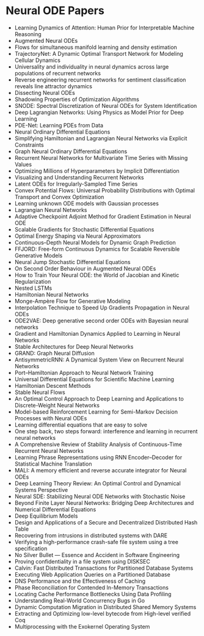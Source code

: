 # Neural ODE Papers


<ul>

                             

 <li><a target="_blank" href="https://github.com/manjunath5496/Neural-ODE-Papers/blob/master/n(1).pdf" style="text-decoration:none;">Learning Dynamics of Attention:
Human Prior for Interpretable Machine Reasoning</a></li>

 <li><a target="_blank" href="https://github.com/manjunath5496/Neural-ODE-Papers/blob/master/n(2).pdf" style="text-decoration:none;">Augmented Neural ODEs</a></li>

<li><a target="_blank" href="https://github.com/manjunath5496/Neural-ODE-Papers/blob/master/n(3).pdf" style="text-decoration:none;">Flows for simultaneous manifold learning and
density estimation</a></li>
 <li><a target="_blank" href="https://github.com/manjunath5496/Neural-ODE-Papers/blob/master/n(4).pdf" style="text-decoration:none;">TrajectoryNet: A Dynamic Optimal Transport Network for Modeling Cellular Dynamics</a></li>                              
<li><a target="_blank" href="https://github.com/manjunath5496/Neural-ODE-Papers/blob/master/n(5).pdf" style="text-decoration:none;">Universality and individuality in neural dynamics across large populations of recurrent networks</a></li>
<li><a target="_blank" href="https://github.com/manjunath5496/Neural-ODE-Papers/blob/master/n(6).pdf" style="text-decoration:none;">Reverse engineering recurrent networks for sentiment classification reveals line attractor dynamics</a></li>
 <li><a target="_blank" href="https://github.com/manjunath5496/Neural-ODE-Papers/blob/master/n(7).pdf" style="text-decoration:none;">Dissecting Neural ODEs</a></li>

 <li><a target="_blank" href="https://github.com/manjunath5496/Neural-ODE-Papers/blob/master/n(8).pdf" style="text-decoration:none;"> Shadowing Properties of Optimization Algorithms </a></li>
   <li><a target="_blank" href="https://github.com/manjunath5496/Neural-ODE-Papers/blob/master/n(9).pdf" style="text-decoration:none;">SNODE: Spectral Discretization of Neural ODEs for System Identification</a></li>
  
   
 <li><a target="_blank" href="https://github.com/manjunath5496/Neural-ODE-Papers/blob/master/n(10).pdf" style="text-decoration:none;">Deep Lagrangian Networks: Using Physics as Model Prior for Deep Learning</a></li>                              
<li><a target="_blank" href="https://github.com/manjunath5496/Neural-ODE-Papers/blob/master/n(11).pdf" style="text-decoration:none;">PDE-Net: Learning PDEs from Data</a></li>
<li><a target="_blank" href="https://github.com/manjunath5496/Neural-ODE-Papers/blob/master/n(12).pdf" style="text-decoration:none;">Neural Ordinary Differential Equations</a></li>
<li><a target="_blank" href="https://github.com/manjunath5496/Neural-ODE-Papers/blob/master/n(13).pdf" style="text-decoration:none;">Simplifying Hamiltonian and Lagrangian Neural Networks via Explicit Constraints</a></li>

<li><a target="_blank" href="https://github.com/manjunath5496/Neural-ODE-Papers/blob/master/n(14).pdf" style="text-decoration:none;">Graph Neural Ordinary Differential Equations</a></li>
                              
<li><a target="_blank" href="https://github.com/manjunath5496/Neural-ODE-Papers/blob/master/n(15).pdf" style="text-decoration:none;">Recurrent Neural Networks for Multivariate Time Series with Missing Values</a></li>

<li><a target="_blank" href="https://github.com/manjunath5496/Neural-ODE-Papers/blob/master/n(16).pdf" style="text-decoration:none;">Optimizing Millions of Hyperparameters by Implicit Differentiation</a></li>

  <li><a target="_blank" href="https://github.com/manjunath5496/Neural-ODE-Papers/blob/master/n(17).pdf" style="text-decoration:none;">Visualizing and Understanding Recurrent Networks</a></li>   
  
<li><a target="_blank" href="https://github.com/manjunath5496/Neural-ODE-Papers/blob/master/n(18).pdf" style="text-decoration:none;">Latent ODEs for Irregularly-Sampled Time Series</a></li> 

  
<li><a target="_blank" href="https://github.com/manjunath5496/Neural-ODE-Papers/blob/master/n(19).pdf" style="text-decoration:none;">Convex Potential Flows: Universal Probability Distributions with Optimal Transport and Convex Optimization</a></li> 

<li><a target="_blank" href="https://github.com/manjunath5496/Neural-ODE-Papers/blob/master/n(20).pdf" style="text-decoration:none;">Learning unknown ODE models with Gaussian processes</a></li>

<li><a target="_blank" href="https://github.com/manjunath5496/Neural-ODE-Papers/blob/master/n(21).pdf" style="text-decoration:none;">Lagrangian Neural Networks</a></li>
<li><a target="_blank" href="https://github.com/manjunath5496/Neural-ODE-Papers/blob/master/n(22).pdf" style="text-decoration:none;">Adaptive Checkpoint Adjoint Method for Gradient Estimation in Neural ODE</a></li> 
 <li><a target="_blank" href="https://github.com/manjunath5496/Neural-ODE-Papers/blob/master/n(23).pdf" style="text-decoration:none;">Scalable Gradients for Stochastic Differential Equations</a></li> 
 

   <li><a target="_blank" href="https://github.com/manjunath5496/Neural-ODE-Papers/blob/master/n(24).pdf" style="text-decoration:none;">Optimal Energy Shaping via Neural Approximators</a></li>
 
   <li><a target="_blank" href="https://github.com/manjunath5496/Neural-ODE-Papers/blob/master/n(25).pdf" style="text-decoration:none;">Continuous–Depth Neural Models for Dynamic Graph Prediction</a></li>                              
 <li><a target="_blank" href="https://github.com/manjunath5496/Neural-ODE-Papers/blob/master/n(26).pdf" style="text-decoration:none;">FFJORD: Free-form Continuous Dynamics for Scalable Reversible Generative Models</a></li>
 <li><a target="_blank" href="https://github.com/manjunath5496/Neural-ODE-Papers/blob/master/n(27).pdf" style="text-decoration:none;">Neural Jump Stochastic Differential Equations</a></li>
   
 
   <li><a target="_blank" href="https://github.com/manjunath5496/Neural-ODE-Papers/blob/master/n(28).pdf" style="text-decoration:none;">On Second Order Behaviour
in Augmented Neural ODEs</a></li>
 
   <li><a target="_blank" href="https://github.com/manjunath5496/Neural-ODE-Papers/blob/master/n(29).pdf" style="text-decoration:none;">How to Train Your Neural ODE: the World of Jacobian and Kinetic Regularization </a></li>                              

  <li><a target="_blank" href="https://github.com/manjunath5496/Neural-ODE-Papers/blob/master/n(30).pdf" style="text-decoration:none;">Nested LSTMs</a></li>
 
   <li><a target="_blank" href="https://github.com/manjunath5496/Neural-ODE-Papers/blob/master/n(31).pdf" style="text-decoration:none;">Hamiltonian Neural Networks</a></li> 
    <li><a target="_blank" href="https://github.com/manjunath5496/Neural-ODE-Papers/blob/master/n(32).pdf" style="text-decoration:none;">Monge-Ampère Flow for Generative Modeling</a></li> 

   <li><a target="_blank" href="https://github.com/manjunath5496/Neural-ODE-Papers/blob/master/n(33).pdf" style="text-decoration:none;">Interpolation Technique to Speed Up Gradients Propagation in Neural ODEs</a></li>                              

  <li><a target="_blank" href="https://github.com/manjunath5496/Neural-ODE-Papers/blob/master/n(34).pdf" style="text-decoration:none;">ODE2VAE: Deep generative second order ODEs with Bayesian neural networks</a></li> 
 
  <li><a target="_blank" href="https://github.com/manjunath5496/Neural-ODE-Papers/blob/master/n(35).pdf" style="text-decoration:none;">Gradient and Hamiltonian Dynamics
Applied to Learning in Neural Networks</a></li> 

  <li><a target="_blank" href="https://github.com/manjunath5496/Neural-ODE-Papers/blob/master/n(36).pdf" style="text-decoration:none;">Stable Architectures for Deep Neural Networks</a></li> 
 
<li><a target="_blank" href="https://github.com/manjunath5496/Neural-ODE-Papers/blob/master/n(37).pdf" style="text-decoration:none;">GRAND: Graph Neural Diffusion</a></li>
 <li><a target="_blank" href="https://github.com/manjunath5496/Neural-ODE-Papers/blob/master/n(38).pdf" style="text-decoration:none;">AntisymmetricRNN: A Dynamical System View on Recurrent Neural Networks</a></li>
<li><a target="_blank" href="https://github.com/manjunath5496/Neural-ODE-Papers/blob/master/n(39).pdf" style="text-decoration:none;">Port–Hamiltonian Approach to Neural Network Training</a></li>
 <li><a target="_blank" href="https://github.com/manjunath5496/Neural-ODE-Papers/blob/master/n(40).pdf" style="text-decoration:none;">Universal Differential Equations for Scientific Machine Learning</a></li>                              
<li><a target="_blank" href="https://github.com/manjunath5496/Neural-ODE-Papers/blob/master/n(41).pdf" style="text-decoration:none;">Hamiltonian Descent Methods</a></li>
<li><a target="_blank" href="https://github.com/manjunath5496/Neural-ODE-Papers/blob/master/n(42).pdf" style="text-decoration:none;">Stable Neural Flows</a></li>
 
  <li><a target="_blank" href="https://github.com/manjunath5496/Neural-ODE-Papers/blob/master/n(43).pdf" style="text-decoration:none;">An Optimal Control Approach to Deep Learning and Applications to Discrete-Weight Neural Networks</a></li>
 <li><a target="_blank" href="https://github.com/manjunath5496/Neural-ODE-Papers/blob/master/n(44).pdf" style="text-decoration:none;">Model-based Reinforcement Learning for
Semi-Markov Decision Processes with Neural ODEs</a></li>
   <li><a target="_blank" href="https://github.com/manjunath5496/Neural-ODE-Papers/blob/master/n(45).pdf" style="text-decoration:none;">Learning differential equations that are easy to solve</a></li>  
   
<li><a target="_blank" href="https://github.com/manjunath5496/Neural-ODE-Papers/blob/master/n(46).pdf" style="text-decoration:none;">One step back, two steps forward: interference and learning in recurrent neural networks</a></li> 
                             
<li><a target="_blank" href="https://github.com/manjunath5496/Neural-ODE-Papers/blob/master/n(47).pdf" style="text-decoration:none;">A Comprehensive Review of Stability Analysis of Continuous-Time Recurrent Neural Networks</a></li>
<li><a target="_blank" href="https://github.com/manjunath5496/Neural-ODE-Papers/blob/master/n(48).pdf" style="text-decoration:none;">Learning Phrase Representations using RNN Encoder–Decoder for Statistical Machine Translation</a></li>

<li><a target="_blank" href="https://github.com/manjunath5496/Neural-ODE-Papers/blob/master/n(49).pdf" style="text-decoration:none;">MALI: A memory efficient and reverse accurate integrator for Neural ODEs</a></li>
                              
<li><a target="_blank" href="https://github.com/manjunath5496/Neural-ODE-Papers/blob/master/n(50).pdf" style="text-decoration:none;">Deep Learning Theory Review: An Optimal Control and Dynamical Systems Perspective</a></li>
<li><a target="_blank" href="https://github.com/manjunath5496/Neural-ODE-Papers/blob/master/n(51).pdf" style="text-decoration:none;">Neural SDE: Stabilizing Neural ODE Networks with Stochastic Noise</a></li>
<li><a target="_blank" href="https://github.com/manjunath5496/Neural-ODE-Papers/blob/master/n(52).pdf" style="text-decoration:none;">Beyond Finite Layer Neural Networks: Bridging Deep Architectures and Numerical Differential Equations</a></li>

<li><a target="_blank" href="https://github.com/manjunath5496/Neural-ODE-Papers/blob/master/n(53).pdf" style="text-decoration:none;">Deep Equilibrium Models</a></li>
 
<li><a target="_blank" href="https://github.com/manjunath5496/Neural-ODE-Papers/blob/master/n(54).pdf" style="text-decoration:none;">Design and Applications of a Secure and Decentralized Distributed Hash Table </a></li>

<li><a target="_blank" href="https://github.com/manjunath5496/Neural-ODE-Papers/blob/master/n(55).pdf" style="text-decoration:none;">Recovering from intrusions in distributed systems with DARE</a></li>
 
  <li><a target="_blank" href="https://github.com/manjunath5496/Neural-ODE-Papers/blob/master/n(56).pdf" style="text-decoration:none;">Verifying a high-performance crash-safe file system using a tree specification </a></li>                              

  <li><a target="_blank" href="https://github.com/manjunath5496/Neural-ODE-Papers/blob/master/n(57).pdf" style="text-decoration:none;">No Silver Bullet — Essence and Accident in Software Engineering</a></li>
 
   <li><a target="_blank" href="https://github.com/manjunath5496/Neural-ODE-Papers/blob/master/n(58).pdf" style="text-decoration:none;">Proving confidentiality in a file system using DISKSEC</a></li>
    <li><a target="_blank" href="https://github.com/manjunath5496/Neural-ODE-Papers/blob/master/n(59).pdf" style="text-decoration:none;">Calvin: Fast Distributed Transactions
for Partitioned Database Systems</a></li>
 
  <li><a target="_blank" href="https://github.com/manjunath5496/Neural-ODE-Papers/blob/master/n(60).pdf" style="text-decoration:none;">Executing Web Application Queries on a Partitioned Database </a></li>
 
   <li><a target="_blank" href="https://github.com/manjunath5496/Neural-ODE-Papers/blob/master/n(61).pdf" style="text-decoration:none;">DNS Performance and the Effectiveness of Caching</a></li>
 
   <li><a target="_blank" href="https://github.com/manjunath5496/Neural-ODE-Papers/blob/master/n(62).pdf" style="text-decoration:none;">Phase Reconciliation for Contended In-Memory Transactions</a></li>
 
   <li><a target="_blank" href="https://github.com/manjunath5496/Neural-ODE-Papers/blob/master/n(63).pdf" style="text-decoration:none;">Locating Cache Performance Bottlenecks Using Data Profiling</a></li>                              

  <li><a target="_blank" href="https://github.com/manjunath5496/Neural-ODE-Papers/blob/master/n(64).pdf" style="text-decoration:none;">Understanding Real-World Concurrency Bugs in Go</a></li>
 
   <li><a target="_blank" href="https://github.com/manjunath5496/Neural-ODE-Papers/blob/master/n(65).pdf" style="text-decoration:none;">Dynamic Computation Migration
in Distributed Shared Memory Systems </a></li> 

   <li><a target="_blank" href="https://github.com/manjunath5496/Neural-ODE-Papers/blob/master/n(66).pdf" style="text-decoration:none;">Extracting and Optimizing low-level bytecode from High-level verified Coq</a></li> 
 
   <li><a target="_blank" href="https://github.com/manjunath5496/Neural-ODE-Papers/blob/master/n(67).pdf" style="text-decoration:none;">Multiprocessing with the Exokernel Operating System</a></li>                              

  </ul>
    
    
    
